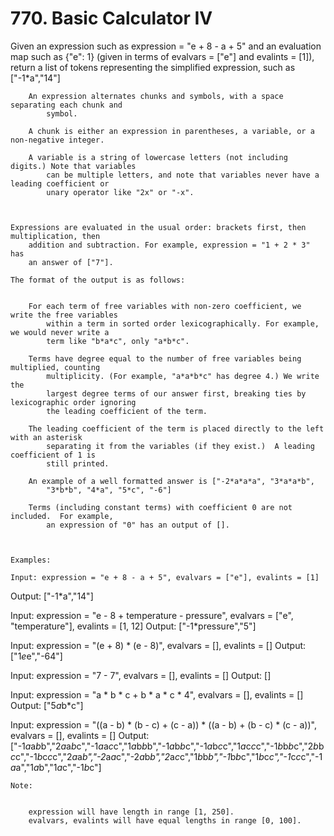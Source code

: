 # 770. Basic Calculator IV

Given an expression such as expression = "e + 8 - a +
        5" and an evaluation map such as {"e": 1} (given in terms
        of evalvars = ["e"] and evalints = [1]), return a list
        of tokens representing the simplified expression, such as ["-1*a","14"]
    

    
        An expression alternates chunks and symbols, with a space separating each chunk and
            symbol.
        
        A chunk is either an expression in parentheses, a variable, or a non-negative integer.
        
        A variable is a string of lowercase letters (not including digits.) Note that variables
            can be multiple letters, and note that variables never have a leading coefficient or
            unary operator like "2x" or "-x".
        
    

    Expressions are evaluated in the usual order: brackets first, then multiplication, then
        addition and subtraction. For example, expression = "1 + 2 * 3" has
        an answer of ["7"].

    The format of the output is as follows:

    
        For each term of free variables with non-zero coefficient, we write the free variables
            within a term in sorted order lexicographically. For example, we would never write a
            term like "b*a*c", only "a*b*c".
        
        Terms have degree equal to the number of free variables being multiplied, counting
            multiplicity. (For example, "a*a*b*c" has degree 4.) We write the
            largest degree terms of our answer first, breaking ties by lexicographic order ignoring
            the leading coefficient of the term.
        
        The leading coefficient of the term is placed directly to the left with an asterisk
            separating it from the variables (if they exist.)  A leading coefficient of 1 is
            still printed.
        
        An example of a well formatted answer is ["-2*a*a*a", "3*a*a*b",
            "3*b*b", "4*a", "5*c", "-6"] 
        
        Terms (including constant terms) with coefficient 0 are not included.  For example,
            an expression of "0" has an output of [].
        
    

    Examples:

    Input: expression = "e + 8 - a + 5", evalvars = ["e"], evalints = [1]
Output: ["-1*a","14"]

Input: expression = "e - 8 + temperature - pressure",
evalvars = ["e", "temperature"], evalints = [1, 12]
Output: ["-1*pressure","5"]

Input: expression = "(e + 8) * (e - 8)", evalvars = [], evalints = []
Output: ["1*e*e","-64"]

Input: expression = "7 - 7", evalvars = [], evalints = []
Output: []

Input: expression = "a * b * c + b * a * c * 4", evalvars = [], evalints = []
Output: ["5*a*b*c"]

Input: expression = "((a - b) * (b - c) + (c - a)) * ((a - b) + (b - c) * (c - a))",
evalvars = [], evalints = []
Output: ["-1*a*a*b*b","2*a*a*b*c","-1*a*a*c*c","1*a*b*b*b","-1*a*b*b*c","-1*a*b*c*c","1*a*c*c*c","-1*b*b*b*c","2*b*b*c*c","-1*b*c*c*c","2*a*a*b","-2*a*a*c","-2*a*b*b","2*a*c*c","1*b*b*b","-1*b*b*c","1*b*c*c","-1*c*c*c","-1*a*a","1*a*b","1*a*c","-1*b*c"]

    Note:

    
        expression will have length in range [1, 250].
        evalvars, evalints will have equal lengths in range [0, 100].